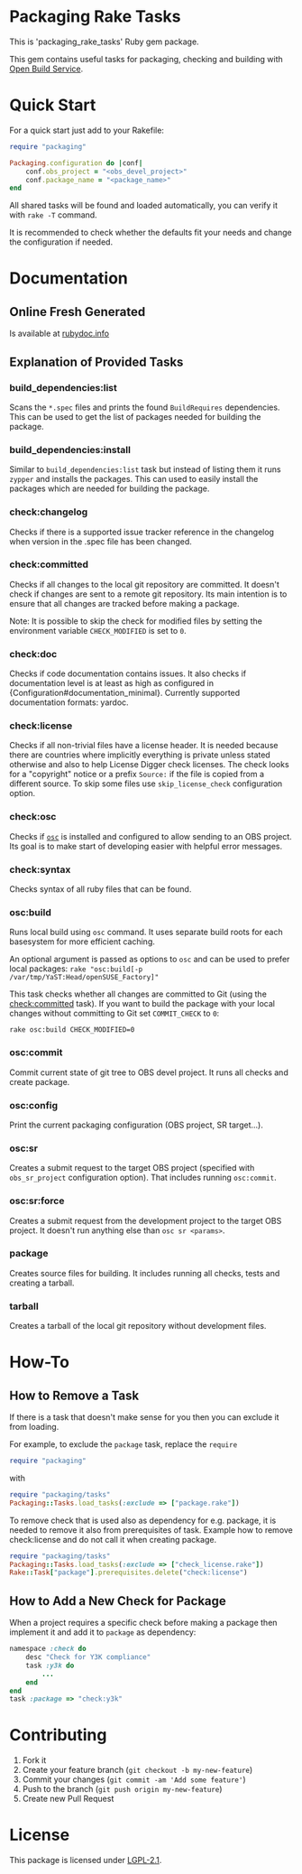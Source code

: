# Packaging Rake Tasks

This is 'packaging\_rake\_tasks' Ruby gem package.

This gem contains useful tasks for packaging, checking and building with
[Open Build Service](http://openbuildservice.org/).


# Quick Start

For a quick start just add to your Rakefile:

```ruby
require "packaging"

Packaging.configuration do |conf|
    conf.obs_project = "<obs_devel_project>"
    conf.package_name = "<package_name>"
end
```

All shared tasks will be found and loaded automatically,
you can verify it with `rake -T` command.

It is recommended to check whether the defaults fit your needs
and change the configuration if needed.

# Documentation
## Online Fresh Generated
Is available at
[rubydoc.info](http://rubydoc.info/github/openSUSE/packaging_tasks/master/frames)

## Explanation of Provided Tasks

### build_dependencies:list
Scans the `*.spec` files and prints the found `BuildRequires` dependencies.
This can be used to get the list of packages needed for building the package.

### build_dependencies:install
Similar to `build_dependencies:list` task but instead of listing them it runs
`zypper` and installs the packages. This can used to easily install the packages
which are needed for building the package.

### check:changelog
Checks if there is a supported issue tracker reference in the changelog when
version in the .spec file has been changed.

### check:committed
Checks if all changes to the local git repository are committed.
It doesn't check if changes
are sent to a remote git repository. Its main intention is to ensure that all
changes are tracked before making a package.

Note: It is possible to skip the check for modified files by setting the
environment variable `CHECK_MODIFIED` is set to `0`.

### check:doc
Checks if code documentation contains issues. It also checks if documentation level
is at least as high as configured in {Configuration#documentation\_minimal}.
Currently supported documentation formats: yardoc.

### check:license
Checks if all non-trivial files have a license header.
It is needed because there are
countries where implicitly everything is private unless stated otherwise
and also to help License Digger check licenses.
The check looks for a "copyright" notice or a prefix `Source:`
if the file is copied from a different source.
To skip some files use `skip_license_check` configuration option.

### check:osc
Checks if [`osc`](http://en.opensuse.org/openSUSE:OSC) is installed
and configured to allow sending to an OBS project. Its
goal is to make start of developing easier with helpful error messages.

### check:syntax
Checks syntax of all ruby files that can be found.

### osc:build
Runs local build using `osc` command. It uses separate build roots for each
basesystem for more efficient caching.

An optional argument is passed as options to `osc` and can be used to prefer
local packages: `rake "osc:build[-p /var/tmp/YaST:Head/openSUSE_Factory]"`

This task checks whether all changes are committed to Git (using the
[check:committed](#checkcommitted) task). If you want to build the package
with your local changes without committing to Git set `COMMIT_CHECK` to `0`:

```shell
rake osc:build CHECK_MODIFIED=0
```

### osc:commit
Commit current state of git tree to OBS devel project. It runs all checks and create package.

### osc:config
Print the current packaging configuration (OBS project, SR target...).

### osc:sr
Creates a submit request to the target OBS project
(specified with `obs_sr_project` configuration option).
That includes running `osc:commit`.

### osc:sr:force
Creates a submit request from the development project to the target OBS
project.
It doesn't run anything else than `osc sr <params>`.

### package
Creates source files for building. It includes running all checks, tests and
creating a tarball.

### tarball
Creates a tarball of the local git repository without development files.

# How-To

## How to Remove a Task

If there is a task that doesn't make sense for you then you can exclude it from
loading.

For example, to exclude the `package` task, replace the `require`

```ruby
require "packaging"
```

with

```ruby
require "packaging/tasks"
Packaging::Tasks.load_tasks(:exclude => ["package.rake"])
```

To remove check that is used also as dependency for e.g. package, it is needed
to remove it also from prerequisites of task. Example how to remove
check:license and do not call it when creating package.

```ruby
require "packaging/tasks"
Packaging::Tasks.load_tasks(:exclude => ["check_license.rake"])
Rake::Task["package"].prerequisites.delete("check:license")
```

## How to Add a New Check for Package
When a project requires a specific check before making a package
then implement it and add it to `package` as dependency:

```ruby
namespace :check do
    desc "Check for Y3K compliance"
    task :y3k do
        ...
    end
end
task :package => "check:y3k"
```

# Contributing

1. Fork it
2. Create your feature branch (`git checkout -b my-new-feature`)
3. Commit your changes (`git commit -am 'Add some feature'`)
4. Push to the branch (`git push origin my-new-feature`)
5. Create new Pull Request

# License
This package is licensed under
[LGPL-2.1](http://www.gnu.org/licenses/lgpl-2.1.html).
